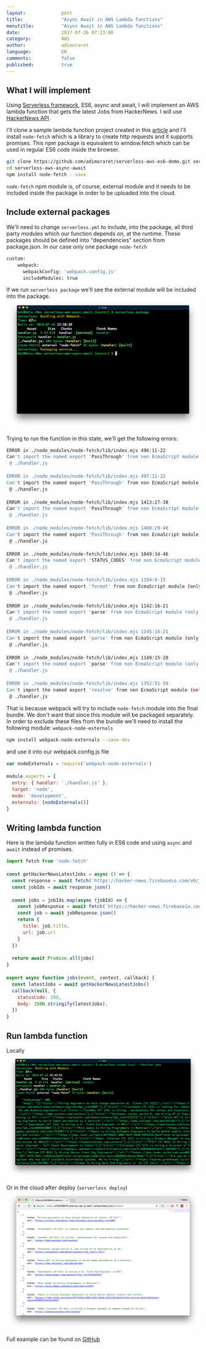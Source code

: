 ```yaml
---
layout:             post
title:              "Async Await in AWS Lambda functions"
menutitle:          "Async Await in AWS Lambda functions"
date:               2017-07-26 07:23:00
category:           AWS
author:             adimoraret
language:           EN
comments:           false
published:          true
---
```

## What I will implement ##
Using [Serverless framework](https://serverless.com/framework/docs/), ES6, async and await, I will implement an AWS lambda function that gets the latest Jobs from HackerNews. I will use [HackerNews API](https://github.com/HackerNews/API).

I'll clone a sample lambda function project created in this [article](/ES6-Code-AWS-Lambda) and I'll install ```node-fetch``` which is a library to create http requests and it supports promises. This npm package is equivalent to window.fetch which can be used in regular ES6 code inside the browser. 

```bash
git clone https://github.com/adimoraret/serverless-aws-es6-demo.git serverless-aws-async-await
cd serverless-aws-async-await
npm install node-fetch --save
```
```node-fetch``` npm module is, of course, external module and it needs to be included inside the package in order to be uploaded into the cloud.  

## Include external packages ##
We'll need to change ```serverless.yml``` to include, into the package, all third party modules which our function depends on, at the runtime. These packages should be defined into "dependencies" section from package.json. In our case only one package ```node-fetch```

```bash
custom:
    webpack:
      webpackConfig: 'webpack.config.js'
      includeModules: true
```
If we run ```serverless package``` we'll see the external module will be included into the package.
![serverless package external module](/assets/posts/2018-07-26/serverless-package-external-module.png)

Trying to run the function in this state, we'll get the following errors:

```bash
ERROR in ./node_modules/node-fetch/lib/index.mjs 496:11-22
Can't import the named export 'PassThrough' from non EcmaScript module (only default export is available)
 @ ./handler.js

ERROR in ./node_modules/node-fetch/lib/index.mjs 497:11-22
Can't import the named export 'PassThrough' from non EcmaScript module (only default export is available)
 @ ./handler.js

ERROR in ./node_modules/node-fetch/lib/index.mjs 1413:27-38
Can't import the named export 'PassThrough' from non EcmaScript module (only default export is available)
 @ ./handler.js

ERROR in ./node_modules/node-fetch/lib/index.mjs 1460:29-40
Can't import the named export 'PassThrough' from non EcmaScript module (only default export is available)
 @ ./handler.js

ERROR in ./node_modules/node-fetch/lib/index.mjs 1049:34-46
Can't import the named export 'STATUS_CODES' from non EcmaScript module (only default export is available)
 @ ./handler.js

ERROR in ./node_modules/node-fetch/lib/index.mjs 1194:9-15
Can't import the named export 'format' from non EcmaScript module (only default export is available)
 @ ./handler.js

ERROR in ./node_modules/node-fetch/lib/index.mjs 1142:16-21
Can't import the named export 'parse' from non EcmaScript module (only default export is available)
 @ ./handler.js

ERROR in ./node_modules/node-fetch/lib/index.mjs 1145:16-21
Can't import the named export 'parse' from non EcmaScript module (only default export is available)
 @ ./handler.js

ERROR in ./node_modules/node-fetch/lib/index.mjs 1149:15-20
Can't import the named export 'parse' from non EcmaScript module (only default export is available)
 @ ./handler.js

ERROR in ./node_modules/node-fetch/lib/index.mjs 1352:51-58
Can't import the named export 'resolve' from non EcmaScript module (only default export is available)
 @ ./handler.js
```

That is because webpack will try to include ```node-fetch``` module into the final bundle. We don't want that since this module will be packaged separately. In order to exclude these files from the bundle we'll need to install the following module: ```webpack-node-externals```

```bash
npm install webpack-node-externals --save-dev
```

and use it into our webpack.config.js file

```javascript
var nodeExternals = require('webpack-node-externals')

module.exports = {
  entry: { handler: './handler.js' },
  target: 'node',
  mode: 'development',
  externals: [nodeExternals()]
}
```

## Writing lambda function ##

Here is the lambda function written fully in ES6 code and using ```async``` and ```await``` instead of promises.

```javascript
import fetch from 'node-fetch'

const getHackerNewsLatestJobs = async () => {
  const response = await fetch('https://hacker-news.firebaseio.com/v0/jobstories.json')
  const jobIds = await response.json()

  const jobs = jobIds.map(async (jobId) => {
    const jobResponse = await fetch(`https://hacker-news.firebaseio.com/v0/item/${jobId}.json`)
    const job = await jobResponse.json()
    return {
      title: job.title,
      url: job.url
    }
  })

  return await Promise.all(jobs)
}

export async function jobs(event, context, callback) {
  const latestJobs = await getHackerNewsLatestJobs()
  callback(null, {
    statusCode: 200,
    body: JSON.stringify(latestJobs),
  })
}
```

## Run lambda function ##
Locally
![run lambda function locally](/assets/posts/2018-07-26/serverless-run-async-lambda-function-locally.png)

Or in the cloud after deploy (``` serverless deploy ```)
![run aws es6 function in aws](/assets/posts/2018-07-26/serverless-run-async-lambda-function-in-aws.png)

Full example can be found on [GitHub](https://github.com/adimoraret/serverless-es6-async-await-demo)